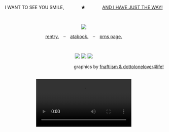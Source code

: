 <p align="center">
  I WANT TO SEE YOU SMILE,⠀⠀ ⠀ ⠀ ★⠀⠀ ⠀ ⠀ <ins>AND I HAVE JUST THE WAY!</ins>
</p>

<br>

<p align="center">
  <img src="https://64.media.tumblr.com/4af15a2c4e3a4b9fa95c06765b018db3/0daa2c36396b3dac-80/s400x600/0214070adc7aa3f912459de836a70937bcbbfaff.gifv"/>
</p>

<p align="center">
  <a href=https://rentry.co/bluududes>rentry.</a> ⠀–⠀ <a href=https://mafioso.atabook.org>atabook.</a> ⠀–⠀ <a href=https://en.pronouns.page/@bluudud>prns page.</a>
</p>

<br>

<p align="center">
<img src="https://64.media.tumblr.com/8a5da16269c401837c3072375cc1c561/6d7ed05b81ca1c1b-bb/s100x200/5329a5dae807e97d863cc5e060be40c5151f8c04.gifv"/> <img src="https://64.media.tumblr.com/3f9ec1268adb99460f035a581e4b45e6/6d7ed05b81ca1c1b-c6/s100x200/bc0b21f8a5d06ae44aceab9b6f4e94a1e132def0.gifv"/> <img src="https://64.media.tumblr.com/657da20d5085166d0915e100d42add18/6d7ed05b81ca1c1b-c0/s100x200/66570fe4b7f660612b370d8fd3887f29e7c983e6.gifv"/>
</p>

<p align="right">
graphics by <ins>fnaftiism & dottolonelover4life!</ins>
</p>

<br>

<div align="center">
  <video src="https://github.com/user-attachments/assets/2334a738-a5f3-45d8-bcf7-48f6a4e54142" />
<div/>
